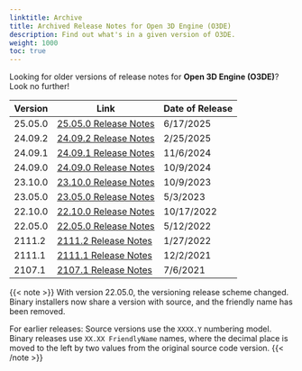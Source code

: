 ```yaml
---
linktitle: Archive
title: Archived Release Notes for Open 3D Engine (O3DE)
description: Find out what's in a given version of O3DE.
weight: 1000
toc: true
---
```


Looking for older versions of release notes for **Open 3D Engine (O3DE)**? Look no further!

| Version     |  Link                                           | Date of Release    |
|-------------|-------------------------------------------------|--------------------|
| 25.05.0     | [25.05.0 Release Notes](./2505-0-release-notes/)| 6/17/2025
| 24.09.2     | [24.09.2 Release Notes](./2409-2-release-notes/)| 2/25/2025          |
| 24.09.1     | [24.09.1 Release Notes](./2409-1-release-notes/)| 11/6/2024          |
| 24.09.0     | [24.09.0 Release Notes](./2409-0-release-notes/)| 10/9/2024          |
| 23.10.0     | [23.10.0 Release Notes](./2310-0-release-notes/)| 10/9/2023          |
| 23.05.0     | [23.05.0 Release Notes](./2305-0-release-notes/)| 5/3/2023           |
| 22.10.0     | [22.10.0 Release Notes](./22-10-0/)             | 10/17/2022         |
| 22.05.0     | [22.05.0 Release Notes](./22-05-0/)             | 5/12/2022          |
| 2111.2      | [2111.2 Release Notes](./2111-2-release-notes)  | 1/27/2022          |
| 2111.1      | [2111.1 Release Notes](./21-11-release-notes)   | 12/2/2021          |
| 2107.1      | [2107.1 Release Notes](./2107-1-release-notes)  | 7/6/2021           |

{{< note >}}
With version 22.05.0, the versioning release scheme changed. Binary installers now share a version with source, and the friendly name has been removed.

For earlier releases: Source versions use the `XXXX.Y` numbering model. Binary releases use `XX.XX FriendlyName` names, where the decimal place is moved to the left by two values from the original source code version.
{{< /note >}}
